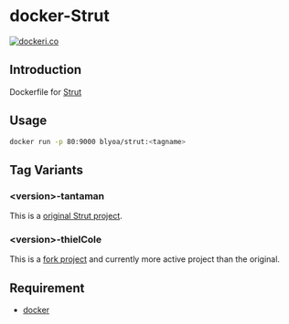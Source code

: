 # docker-Strut
[![dockeri.co](http://dockeri.co/image/blyoa/strut)](https://registry.hub.docker.com/u/blyoa/strut/)

## Introduction
Dockerfile for [Strut](https://github.com/tantaman/Strut)

## Usage
```bash
docker run -p 80:9000 blyoa/strut:<tagname>
```

## Tag Variants
### \<version\>-tantaman
This is a [original Strut project](https://github.com/tantaman/Strut).

### \<version\>-thielCole
This is a [fork project](https://github.com/thielCole/Strut) and
currently more active project than the original.

## Requirement
- [docker](https://www.docker.com/)
